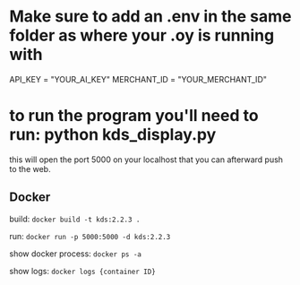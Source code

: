 # Make sure to add an .env in the same folder as where your .oy is running with 

API_KEY = "YOUR_AI_KEY"
MERCHANT_ID = "YOUR_MERCHANT_ID"

# to run the program you'll need to run: python kds_display.py

this will open the port 5000 on your localhost that you can afterward push to the web.


## Docker
build: `docker build -t kds:2.2.3 .`    

run: `docker run -p 5000:5000 -d kds:2.2.3`

show docker process: `docker ps -a`

show logs: `docker logs {container ID}`
